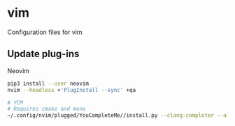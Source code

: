 # vim
Configuration files for vim

## Update plug-ins

Neovim
```sh
pip3 install --user neovim
nvim --headless +'PlugInstall --sync' +qa

# YCM
# Requires cmake and mono
~/.config/nvim/plugged/YouCompleteMe//install.py --clang-completer --all
```
